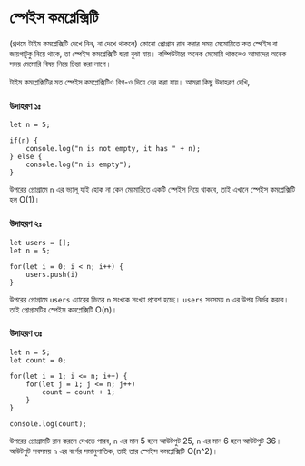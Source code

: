 # স্পেইস কমপ্লেক্সিটি

(প্রথমে টাইম কমপ্লেক্সিটি দেখে নিন, না দেখে থাকলে)
কোনো প্রোগ্রাম রান করার সময় মেমোরিতে কত স্পেইস বা জায়গাটুকু নিয়ে থাকে, তা স্পেইস কমপ্লেক্সিটি দ্বারা বুঝা যায়। কম্পিউটারে অনেক মেমোরি থাকলেও আমাদের অনেক সময় মেমোরি বিষয় নিয়ে চিন্তা করা লাগে।

টাইম কমপ্লেক্সিটির মত স্পেইস কমপ্লেক্সিটিও বিগ-ও দিয়ে বের করা যায়। আমরা কিছু উদাহরণ দেখি,

### উদাহরণ ১ঃ

```
let n = 5;

if(n) {
	console.log("n is not empty, it has " + n);
} else {
	console.log("n is empty");
}
```

উপরের প্রোগ্রামে `n` এর ভ্যালূ যাই হোক না কেন মেমোরিতে একটি স্পেইস নিয়ে থাকবে, তাই এখানে স্পেইস কমপ্লেক্সিটি হল O(1)।

### উদাহরণ ২ঃ

```
let users = [];
let n = 5;

for(let i = 0; i < n; i++) {
	users.push(i)
}
```

উপরের প্রোগ্রামে `users` এ্যারের ভিতর `n` সংখ্যক সংখ্যা প্রবেশ হচ্ছে। `users` সবসময় `n` এর উপর নির্ভর করবে। তাই প্রোগ্রামটির স্পেইস কমপ্লেক্সিটি O(n)।

### উদাহরণ ৩ঃ

```
let n = 5;
let count = 0;

for(let i = 1; i <= n; i++) {
	for(let j = 1; j <= n; j++)
		count = count + 1;
	}
}

console.log(count);
```

উপরের প্রোগ্রামটি রান করলে দেখতে পারব, `n` এর মান 5 হলে আউটপুট 25, `n` এর মান 6 হলে আউটপুট 36। আউটপুট সবসময় `n` এর বর্গের সমানুপাতিক, তাই তার স্পেইস কমপ্লেক্সিটি O(n^2)।
